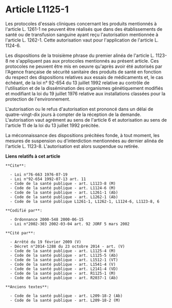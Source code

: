 # Article L1125-1

Les protocoles d'essais cliniques concernant les produits mentionnés à l'article L. 1261-1 ne peuvent être réalisés que dans
des établissements de santé ou de transfusion sanguine ayant reçu l'autorisation mentionnée à l'article L. 1262-1. Cette
autorisation vaut pour l'application de l'article L. 1124-6.

Les dispositions de la troisième phrase du premier alinéa de l'article L. 1123-8 ne s'appliquent pas aux protocoles
mentionnés au présent article. Ces protocoles ne peuvent être mis en oeuvre qu'après avoir été autorisés par l'Agence
française de sécurité sanitaire des produits de santé en fonction du respect des dispositions relatives aux essais de
médicaments et, le cas échéant, de la loi n° 92-654 du 13 juillet 1992 relative au contrôle de l'utilisation et de la
dissémination des organismes génétiquement modifiés et modifiant la loi du 19 juillet 1976 relative aux installations
classées pour la protection de l'environnement.

L'autorisation ou le refus d'autorisation est prononcé dans un délai de quatre-vingt-dix jours à compter de la réception de
la demande. L'autorisation vaut agrément au sens de l'article 6 et autorisation au sens de l'article 11 de la loi du 13
juillet 1992 précitée.

La méconnaissance des dispositions précitées fonde, à tout moment, les mesures de suspension ou d'interdiction mentionnées au
dernier alinéa de l'article L. 1123-8. L'autorisation est alors suspendue ou retirée.

**Liens relatifs à cet article**

	**Cite**:

	  - Loi n°76-663 1976-07-19
	  - Loi n°92-654 1992-07-13 art. 11
	  - Code de la santé publique - art. L1123-8 (M)
	  - Code de la santé publique - art. L1124-6 (M)
	  - Code de la santé publique - art. L1261-1 (Ab)
	  - Code de la santé publique - art. L1262-1 (Ab)
	  - Code de la santé publique L1261-1, L1262-1, L1124-6, L1123-8, 6

	**Codifié par**:

	  - Ordonnance 2000-548 2000-06-15
	  - Loi n°2002-303 2002-03-04 art. 92 JORF 5 mars 2002

	**Cité par**:

	  - Arrêté du 19 février 2009 (V)
	  - Décret n°2014-1288 du 23 octobre 2014 - art. (V)
	  - Code de la santé publique - art. L1125-4 (M)
	  - Code de la santé publique - art. L1125-5 (Ab)
	  - Code de la santé publique - art. L1512-1 (VT)
	  - Code de la santé publique - art. L1541-4 (V)
	  - Code de la santé publique - art. L2141-4 (VD)
	  - Code de la santé publique - art. R1125-1 (M)
	  - Code de la santé publique - art. R2037-1 (Ab)

	**Anciens textes**:

	  - Code de la santé publique - art. L209-18-2 (Ab)
	  - Code de la santé publique - art. L209-18-2 (M)

